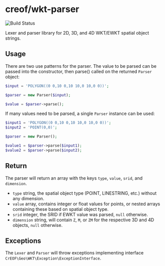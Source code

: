 # creof/wkt-parser

![Build Status](https://github.com/longitude-one/wkt-parser/actions/workflows/ci.yml/badge.svg)

Lexer and parser library for 2D, 3D, and 4D WKT/EWKT spatial object strings.

## Usage

There are two use patterns for the parser. The value to be parsed can be passed into the constructor, then parse()
called on the returned ```Parser``` object:

```php
$input = 'POLYGON((0 0,10 0,10 10,0 10,0 0))';

$parser = new Parser($input);

$value = $parser->parse();
```

If many values need to be parsed, a single ```Parser``` instance can be used:

```php
$input1 = 'POLYGON((0 0,10 0,10 10,0 10,0 0))';
$input2 = 'POINT(0,0)';

$parser = new Parser();

$value1 = $parser->parse($input1);
$value2 = $parser->parse($input2);
```

## Return

The parser will return an array with the keys ```type```, ```value```, ```srid```, and ```dimension```.
- ```type``` string, the spatial object type (POINT, LINESTRING, etc.) without any dimension.
- ```value``` array, contains integer or float values for points, or nested arrays containing these based on spatial object type.
- ```srid``` integer, the SRID if EWKT value was parsed, ```null``` otherwise.
- ```dimension``` string, will contain ```Z```, ```M```, or ```ZM``` for the respective 3D and 4D objects, ```null``` otherwise.

## Exceptions

The ```Lexer``` and ```Parser``` will throw exceptions implementing interface ```CrEOF\Geo\WKT\Exception\ExceptionInterface```.
